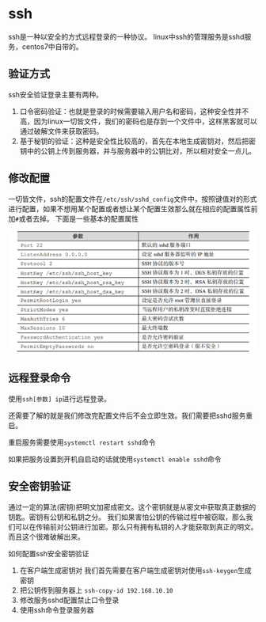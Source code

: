 # ssh
  ssh是一种以安全的方式远程登录的一种协议。
  linux中ssh的管理服务是sshd服务，centos7中自带的。
## 验证方式
  ssh安全验证登录主要有两种。
1. 口令密码验证：也就是登录的时候需要输入用户名和密码，这种安全性并不高，因为linux一切皆文件，我们的密码也是存到一个文件中，这样黑客就可以通过破解文件来获取密码。
2. 基于秘钥的验证：这种是安全性比较高的，首先在本地生成密钥对，然后把密钥中的公钥上传到服务器，并与服务器中的公钥比对，所以相对安全一点儿。

## 修改配置
  一切皆文件，ssh的配置文件在`/etc/ssh/sshd_config`文件中，按照键值对的形式进行配置，如果不想用某个配置或者想让某个配置生效那么就在相应的配置属性前加`#`或者去掉。
  下面是一些基本的配置属性

  ![](img/sshd.png)

## 远程登录命令
  使用`ssh[参数] ip`进行远程登录。

  还需要了解的就是我们修改完配置文件后不会立即生效。我们需要把sshd服务重启。

  重启服务需要使用`systemctl restart sshd`命令

  如果把服务设置到开机自启动的话就使用`systemctl enable sshd`命令

## 安全密钥验证
  通过一定的算法(密钥)把明文加密成密文。这个密钥就是从密文中获取真正数据的钥匙。密钥有公钥和私钥之分。
  我们如果害怕公钥的传输过程中被窃取，那么我们可以在传输前对公钥进行加密。那么只有拥有私钥的人才能获取到真正的明文。
  而且这个很难破解出来。

  如何配置ssh安全密钥验证

  1. 在客户端生成密钥对
    我们首先需要在客户端生成密钥对使用`ssh-keygen`生成密钥
  2. 把公钥传到服务器上
    `ssh-copy-id 192.168.10.10`
  3. 修改服务sshd配置禁止口令登录
  4. 使用ssh命令登录服务器

